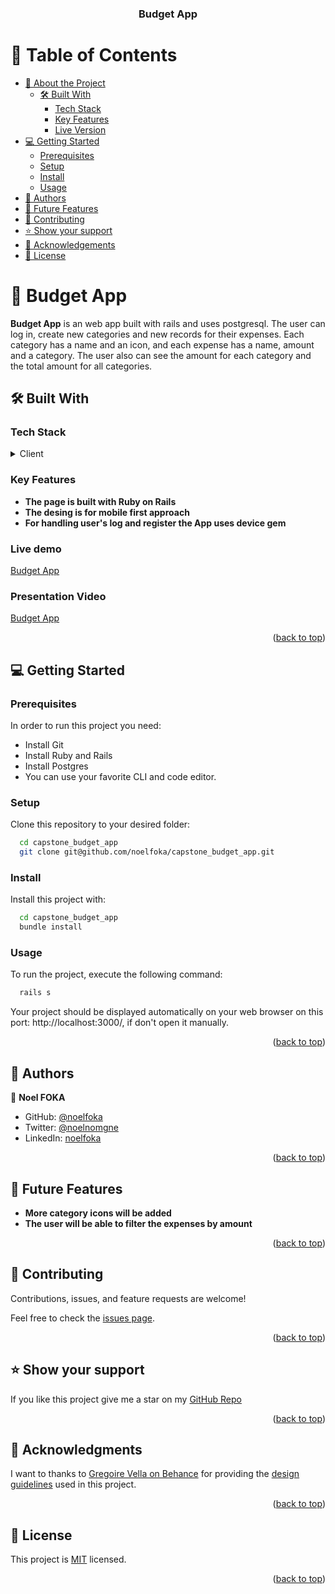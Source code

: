 <a name="readme-top"></a>

<div align="center">
  <h3><b>Budget App</b></h3>

</div>

<!-- TABLE OF CONTENTS -->

# 📗 Table of Contents

- [📖 About the Project](#about-project)
  - [🛠 Built With](#built-with)
    - [Tech Stack](#tech-stack)
    - [Key Features](#key-features)
    - [Live Version](#live-version)
- [💻 Getting Started](#getting-started)
  - [Prerequisites](#prerequisites)
  - [Setup](#setup)
  - [Install](#install)
  - [Usage](#usage)
- [👥 Authors](#authors)
- [🔭 Future Features](#future-features)
- [🤝 Contributing](#contributing)
- [⭐️ Show your support](#support)
- [🙏 Acknowledgements](#acknowledgements)
- [📝 License](#license)

<!-- PROJECT DESCRIPTION -->

# 📖 Budget App <a name="about-project"></a>

**Budget App** is an web app built with rails and uses postgresql. The user can log in, create new categories and new records for their expenses. Each category has a name and an icon, and each expense has a name, amount and a category. The user also can see the amount for each category and the total amount for all categories.

## 🛠 Built With <a name="built-with"></a>

### Tech Stack <a name="tech-stack"></a>
<details>
  <summary>Client</summary>
  <ul>
    <li><a href="https://ruby.org/">Ruby</a></li>
  </ul>
</details>

<!-- Features -->

### Key Features <a name="key-features"></a>
- **The page is built with Ruby on Rails**
- **The desing is for mobile first approach**
- **For handling user's log and register the App uses device gem**

### Live demo <a name="live-demo">
[Budget App](https://budgetapp-txbb.onrender.com/)
</a>

### Presentation Video <a name="presentation">
[Budget App](https://www.loom.com/share/c8fc171a9e044664a272c7fb4677a085)
</a>


<p align="right">(<a href="#readme-top">back to top</a>)</p>

<!-- GETTING STARTED -->

## 💻 Getting Started <a name="getting-started"></a>

### Prerequisites

In order to run this project you need:

- Install Git
- Install Ruby and Rails
- Install Postgres
- You can use your favorite CLI and code editor.
### Setup

Clone this repository to your desired folder:

```sh
  cd capstone_budget_app
  git clone git@github.com/noelfoka/capstone_budget_app.git
```

### Install

Install this project with:

```sh
  cd capstone_budget_app
  bundle install
```

### Usage

To run the project, execute the following command:

```sh
  rails s
```
Your project should be displayed automatically on your web browser on this port: http://localhost:3000/, if don't open it manually.

<p align="right">(<a href="#readme-top">back to top</a>)</p>

<!-- AUTHORS -->

## 👥 Authors <a name="author"></a>

👤 **Noel FOKA**

- GitHub: [@noelfoka](https://github.com/noelfoka)
- Twitter: [@noelnomgne](https://twitter.com/noelnomgne)
- LinkedIn: [noelfoka](https://www.linkedin.com/in/noelfoka/)


<p align="right">(<a href="#readme-top">back to top</a>)</p>

<!-- FUTURE FEATURES -->

## 🔭 Future Features <a name="future-features"></a>

- **More category icons will be added**
- **The user will be able to filter the expenses by amount**

<p align="right">(<a href="#readme-top">back to top</a>)</p>

<!-- CONTRIBUTING -->

## 🤝 Contributing <a name="contributing"></a>



Contributions, issues, and feature requests are welcome!

Feel free to check the [issues page](https://github.com/danifromecuador/budget/issues).

<p align="right">(<a href="#readme-top">back to top</a>)</p>

<!-- SUPPORT -->

## ⭐️ Show your support <a name="support"></a>

If you like this project give me a star on my [GitHub Repo](https://github.com/noelfoka/capstone_budget_app)

<p align="right">(<a href="#readme-top">back to top</a>)</p>

<!-- ACKNOWLEDGEMENTS -->

## 🙏 Acknowledgments <a name="acknowledgements"></a>

I want to thanks to [Gregoire Vella on Behance](https://www.behance.net/gregoirevella) for providing the [design guidelines](https://www.behance.net/gallery/19759151/Snapscan-iOs-design-and-branding?tracking_source=) used in this project.

<p align="right">(<a href="#readme-top">back to top</a>)</p>



<!-- LICENSE -->

## 📝 License <a name="license"></a>

This project is [MIT](./LICENSE) licensed.

<p align="right">(<a href="#readme-top">back to top</a>)</p>